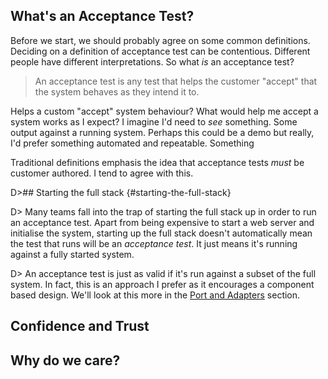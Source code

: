 
## What's an Acceptance Test?

Before we start, we should probably agree on some common definitions. Deciding on a definition of acceptance test can be contentious. Different people have different interpretations. So what _is_ an acceptance test?

> An acceptance test is any test that helps the customer "accept" that the system behaves as they intend it to.

Helps a custom "accept" system behaviour? What would help me accept a system works as I expect? I imagine I'd need to _see_ something. Some output against a running system. Perhaps this could be a demo but really, I'd prefer something automated and repeatable. Something

Traditional definitions emphasis the idea that acceptance tests _must_ be customer authored. I tend to agree with this.

D>## Starting the full stack {#starting-the-full-stack}

D> Many teams fall into the trap of starting the full stack up in order to run an acceptance test. Apart from being expensive to start a web server and initialise the system, starting up the full stack doesn't automatically mean the test that runs will be an _acceptance test_. It just means it's running against a fully started system.

D> An acceptance test is just as valid if it's run against a subset of the full system. In fact, this is an approach I prefer as it encourages a component based design. We'll look at this more in the [Port and Adapters](#ports-and-adapters) section.


## Confidence and Trust

## Why do we care?